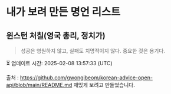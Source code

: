 # 내가 보려 만든 명언 리스트

##  윈스턴 처칠(영국 총리, 정치가)
> 성공은 영원하지 않고, 실패도 치명적이지 않다. 중요한 것은 용기다.


⏳ 업데이트 시간: 2025-02-08 13:57:33 (UTC)

출처 : https://github.com/gwongibeom/korean-advice-open-api/blob/main/README.md
재밌게 보려고 만들었습니다.
